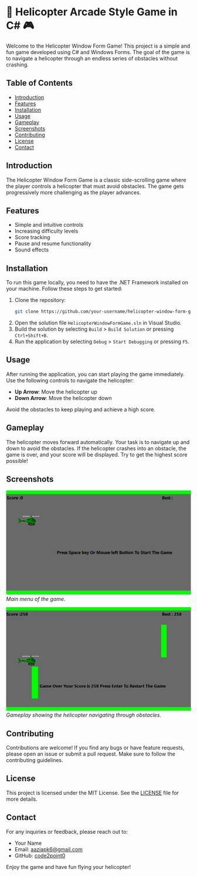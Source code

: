 # 🚁 Helicopter Arcade Style Game in C# 🎮

Welcome to the Helicopter Window Form Game! This project is a simple and fun game developed using C# and Windows Forms. The goal of the game is to navigate a helicopter through an endless series of obstacles without crashing.

## Table of Contents

- [Introduction](#introduction)
- [Features](#features)
- [Installation](#installation)
- [Usage](#usage)
- [Gameplay](#gameplay)
- [Screenshots](#screenshots)
- [Contributing](#contributing)
- [License](#license)
- [Contact](#contact)

## Introduction

The Helicopter Window Form Game is a classic side-scrolling game where the player controls a helicopter that must avoid obstacles. The game gets progressively more challenging as the player advances.

## Features

- Simple and intuitive controls
- Increasing difficulty levels
- Score tracking
- Pause and resume functionality
- Sound effects

## Installation

To run this game locally, you need to have the .NET Framework installed on your machine. Follow these steps to get started:

1. Clone the repository:
    ```bash
    git clone https://github.com/your-username/helicopter-window-form-game.git
    ```
2. Open the solution file `HelicopterWindowFormGame.sln` in Visual Studio.
3. Build the solution by selecting `Build` > `Build Solution` or pressing `Ctrl+Shift+B`.
4. Run the application by selecting `Debug` > `Start Debugging` or pressing `F5`.

## Usage

After running the application, you can start playing the game immediately. Use the following controls to navigate the helicopter:

- **Up Arrow**: Move the helicopter up
- **Down Arrow**: Move the helicopter down

Avoid the obstacles to keep playing and achieve a high score.

## Gameplay

The helicopter moves forward automatically. Your task is to navigate up and down to avoid the obstacles. If the helicopter crashes into an obstacle, the game is over, and your score will be displayed. Try to get the highest score possible!

## Screenshots

![Main Menu](screenshots/screenshot1.PNG)
*Main menu of the game.*

![Gameplay](screenshots/screenshot2.PNG)
*Gameplay showing the helicopter navigating through obstacles.*

## Contributing

Contributions are welcome! If you find any bugs or have feature requests, please open an issue or submit a pull request. Make sure to follow the contributing guidelines.

## License

This project is licensed under the MIT License. See the [LICENSE](LICENSE) file for more details.

## Contact

For any inquiries or feedback, please reach out to:

- Your Name
- Email: aaziapk6@gmail.com
- GitHub: [code2point0](https://github.com/code2point0)

Enjoy the game and have fun flying your helicopter!
